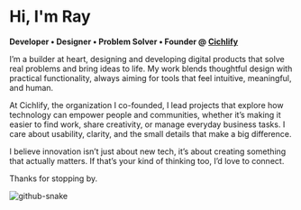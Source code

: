 # Hi, I'm Ray  
**Developer • Designer • Problem Solver • Founder @ [Cichlify](https://github.com/cichlify-official)**

I’m a builder at heart, designing and developing digital products that solve real problems and bring ideas to life. My work blends thoughtful design with practical functionality, always aiming for tools that feel intuitive, meaningful, and human.

At Cichlify, the organization I co-founded, I lead projects that explore how technology can empower people and communities, whether it’s making it easier to find work, share creativity, or manage everyday business tasks. I care about usability, clarity, and the small details that make a big difference.

I believe innovation isn’t just about new tech, it’s about creating something that actually matters. If that’s your kind of thinking too, I’d love to connect.

Thanks for stopping by.

<picture>
  <source media="(prefers-color-scheme: dark)" srcset="https://raw.githubusercontent.com/tobiasmeyhoefer/tobiasmeyhoefer/output/github-snake-dark.svg" />
  <source media="(prefers-color-scheme: light)" srcset="https://raw.githubusercontent.com/tobiasmeyhoefer/tobiasmeyhoefer/output/github-snake.svg" />
  <img alt="github-snake" src="https://raw.githubusercontent.com/tobiasmeyhoefer/tobiasmeyhoefer/output/github-snake.svg" />
</picture>

<!-- ### ✍️ Random Dev Quote
![](https://quotes-github-readme.vercel.app/api?type=horizontal&theme=radical) -->



